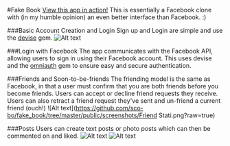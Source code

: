 #Fake Book
[View this app in action!](https://hidden-chamber-98363.herokuapp.com/) This is essentially a Facebook clone with (in my humble opinion) an even better interface than Facebook. :)

###Basic Account Creation and Login
Sign up and Login are simple and use the [devise](https://github.com/plataformatec/devise) gem.
![Alt text](https://github.com/sco-bo/fake_book/tree/master/public/screenshots/Login.png?raw=true) 

###Login with Facebook
The app communicates with the Facebook API, allowing users to sign in using their Facebook account. This uses devise and the [omniauth](https://github.com/intridea/omniauth) gem to ensure easy and secure authentication. 

###Friends and Soon-to-be-friends
The friending model is the same as Facebook, in that a user must confirm that you are both friends before you become friends. Users can accept or decline friend requests they receive. Users can also retract a friend request they've sent and un-friend a current friend (ouch!)
![Alt text](https://github.com/sco-bo/fake_book/tree/master/public/screenshots/Friend Stati.png?raw=true)

###Posts
Users can create text posts or photo posts which can then be commented on and liked. 
![Alt text](https://github.com/sco-bo/fake_book/tree/master/public/screenshots/Post1.png?raw=true)
![Alt text](https://github.com/sco-bo/fake_book/tree/master/public/screenshots/PhotoPost1.png?raw=true)


